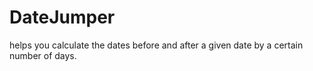 # DateJumper
helps you calculate the dates before and after a given date by a certain number of days.
